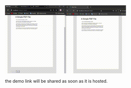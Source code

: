 ![](https://github.com/rSaiHarsha/pdf-CoView/blob/main/pdf-coview-demo.gif)

the demo link will be shared as soon as it is hosted.
